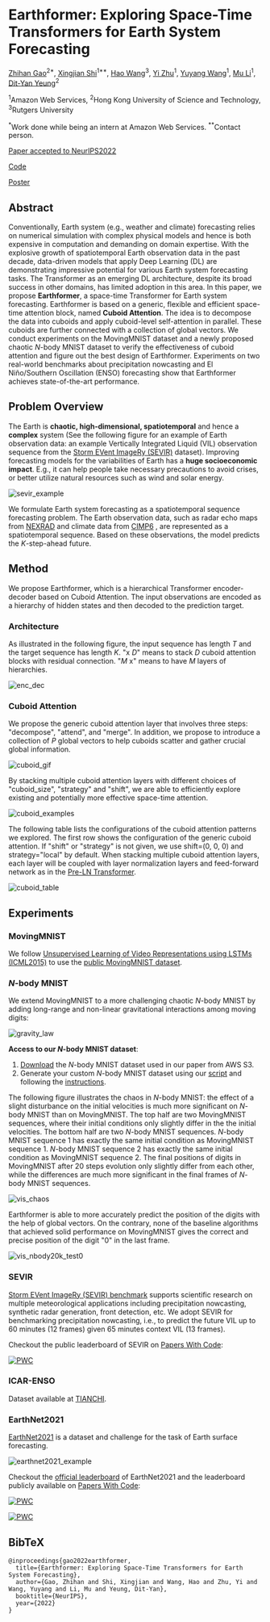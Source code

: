 # Earthformer: Exploring Space-Time Transformers for Earth System Forecasting

[Zhihan Gao](https://scholar.google.com/citations?user=P6ACUAUAAAAJ&hl=en)<sup>2*</sup>, [Xingjian Shi](https://github.com/sxjscience)<sup>1**</sup>, [Hao Wang](http://www.wanghao.in/)<sup>3</sup>, [Yi Zhu](https://bryanyzhu.github.io/)<sup>1</sup>, [Yuyang Wang](https://scholar.google.com/citations?user=IKUm624AAAAJ&hl=en)<sup>1</sup>, [Mu Li](https://github.com/mli)<sup>1</sup>, [Dit-Yan Yeung](https://scholar.google.com/citations?user=nEsOOx8AAAAJ&hl=en)<sup>2</sup>

<sup>1</sup>Amazon Web Services, <sup>2</sup>Hong Kong University of Science and Technology, <sup>3</sup>Rutgers University

<sup>*</sup>Work done while being an intern at Amazon Web Services. <sup>**</sup>Contact person.

[Paper accepted to NeurIPS2022](https://openreview.net/forum?id=lzZstLVGVGW)

[Code](https://github.com/amazon-science/earth-forecasting-transformer)

[Poster](https://deep-earth.s3.amazonaws.com/papers/earthformer_neurips2022/Earthformer_poster_NeurIPS22.pdf)

## Abstract
Conventionally, Earth system (e.g., weather and climate) forecasting relies on numerical simulation with complex physical models and hence is both expensive in computation and demanding on domain expertise. 
With the explosive growth of spatiotemporal Earth observation data in the past decade, data-driven models that apply Deep Learning (DL) are demonstrating impressive potential for various Earth system forecasting tasks.
The Transformer as an emerging DL architecture, despite its broad success in other domains, has limited adoption in this area.
In this paper, we propose **Earthformer**, a space-time Transformer for Earth system forecasting. Earthformer is based on a generic, flexible and efficient space-time attention block, named **Cuboid Attention**. The idea is to decompose the data into cuboids and apply cuboid-level self-attention in parallel. These cuboids are further connected with a collection of global vectors. We conduct experiments on the MovingMNIST dataset and a newly proposed chaotic *N*-body MNIST dataset to verify the effectiveness of cuboid attention and figure out the best design of Earthformer. Experiments on two real-world benchmarks about precipitation nowcasting and El Niño/Southern Oscillation (ENSO) forecasting show that Earthformer achieves state-of-the-art performance.

## Problem Overview

The Earth is **chaotic, high-dimensional, spatiotemporal** and hence a **complex** system (See the following figure for an example of Earth observation data: an example Vertically Integrated Liquid (VIL) observation sequence from the [Storm EVent ImageRy (SEVIR)](https://sevir.mit.edu/) dataset).
Improving forecasting models for the variabilities of Earth has a **huge socioeconomic impact**. E.g., it can help people take necessary precautions to avoid crises, or better utilize natural resources such as wind and solar energy.

![sevir_example](./figures/sevir_example_len7.png)

We formulate Earth system forecasting as a spatiotemporal sequence forecasting problem. 
The Earth observation data, such as radar echo maps from [NEXRAD](https://www.ncei.noaa.gov/products/radar/next-generation-weather-radar) and climate data from [CIMP6](https://gmd.copernicus.org/articles/9/1937/2016/) , are represented as a spatiotemporal sequence.
Based on these observations, the model predicts the *K*-step-ahead future.

## Method
We propose Earthformer, which is a hierarchical Transformer encoder-decoder based on Cuboid Attention. The input observations are encoded as a hierarchy of hidden states and then decoded to the prediction target.

### Architecture
As illustrated in the following figure, the input sequence has length *T* and the target sequence has length *K*. "x *D*" means to stack *D* cuboid attention blocks with residual connection. "*M* x" means to have *M* layers of hierarchies.

![enc_dec](./figures/hierarchical-encoder-decoder-v1.png)

### Cuboid Attention
We propose the generic cuboid attention layer that involves three steps: "decompose", "attend", and "merge".
In addition, we propose to introduce a collection of *P* global vectors to help cuboids scatter and gather crucial global information.

![cuboid_gif](./figures/cuboid_illustration.gif)

By stacking multiple cuboid attention layers with different choices of "cuboid_size", "strategy" and "shift", we are able to efficiently explore existing and potentially more effective space-time attention.

![cuboid_examples](./figures/cub_pattern_together.png)

The following table lists the configurations of the cuboid attention patterns we explored.
The first row shows the configuration of the generic cuboid attention.
If "shift" or "strategy" is not given, we use shift=(0, 0, 0) and strategy="local" by default.
When stacking multiple cuboid attention layers, each layer will be coupled with layer normalization layers and feed-forward network as in the [Pre-LN Transformer](http://proceedings.mlr.press/v119/xiong20b/xiong20b.pdf).

![cuboid_table](./figures/cuboid_table.png)

## Experiments

### MovingMNIST
We follow [Unsupervised Learning of Video Representations using LSTMs (ICML2015)](https://arxiv.org/abs/1502.04681) to use the [public MovingMNIST dataset](https://www.cs.toronto.edu/~nitish/unsupervised_video/).

### *N*-body MNIST
We extend MovingMNIST to a more challenging chaotic *N*-body MNIST by adding long-range and non-linear gravitational interactions among moving digits: 

![gravity_law](./figures/gravity_law.png)

**Access to our *N*-body MNIST dataset**:
1. [Download](https://github.com/amazon-science/earth-forecasting-transformer/blob/main/scripts/datasets/nbody/download_nbody_paper.py) the *N*-body MNIST dataset used in our paper from AWS S3.
2. Generate your custom *N*-body MNIST dataset using our [script](https://github.com/amazon-science/earth-forecasting-transformer/blob/main/scripts/datasets/nbody/generate_nbody_dataset.py) and following the [instructions](https://github.com/amazon-science/earth-forecasting-transformer/blob/main/scripts/datasets/nbody/README.md).

The following figure illustrates the chaos in *N*-body MNIST: the effect of a slight disturbance on the initial velocities is much more significant on *N*-body MNIST than on MovingMNIST. 
The top half are two MovingMNIST sequences, where their initial conditions only slightly differ in the the initial velocities. 
The bottom half are two *N*-body MNIST sequences.
 *N*-body MNIST sequence 1 has exactly the same initial condition as MovingMNIST sequence 1. 
 *N*-body MNIST sequence 2 has exactly the same initial condition as MovingMNIST sequence 2. 
 The final positions of digits in MovingMNIST after 20 steps evolution only slightly differ from each other, while the differences are much more significant in the final frames of *N*-body MNIST sequences.

 ![vis_chaos](./figures/vis_chaos.png)

Earthformer is able to more accurately predict the position of the digits with the help of global vectors.
On the contrary, none of the baseline algorithms that achieved solid performance on MovingMNIST gives the correct and precise position of the digit "0" in the last frame.

![vis_nbody20k_test0](./figures/vis_nbody20k_test0.gif)

### SEVIR
[Storm EVent ImageRy (SEVIR) benchmark](https://sevir.mit.edu/) supports scientific research on multiple meteorological applications including precipitation nowcasting, synthetic radar generation, front detection, etc. 
We adopt SEVIR for benchmarking precipitation nowcasting, i.e., to predict the future VIL up to 60 minutes (12 frames) given 65 minutes context VIL (13 frames).

Checkout the public leaderboard of SEVIR on [Papers With Code](https://paperswithcode.com/sota):

[![PWC](https://img.shields.io/endpoint.svg?url=https://paperswithcode.com/badge/earthformer-exploring-space-time-transformers/weather-forecasting-on-sevir)](https://paperswithcode.com/sota/weather-forecasting-on-sevir?p=earthformer-exploring-space-time-transformers)

### ICAR-ENSO
Dataset available at [TIANCHI](https://tianchi.aliyun.com/dataset/dataDetail?dataId=98942).

### EarthNet2021
[EarthNet2021](https://www.earthnet.tech/en21/ch-task/) is a dataset and challenge for the task of Earth surface forecasting.

![earthnet2021_example](./figures/EarthNet2021_example.png)

Checkout the [official leaderboard](https://www.earthnet.tech/en21/ch-leaderboard/) of EarthNet2021 and the leaderboard publicly available on [Papers With Code](https://paperswithcode.com/sota):

[![PWC](https://img.shields.io/endpoint.svg?url=https://paperswithcode.com/badge/earthformer-exploring-space-time-transformers/earth-surface-forecasting-on-earthnet2021-iid)](https://paperswithcode.com/sota/earth-surface-forecasting-on-earthnet2021-iid?p=earthformer-exploring-space-time-transformers)

[![PWC](https://img.shields.io/endpoint.svg?url=https://paperswithcode.com/badge/earthformer-exploring-space-time-transformers/earth-surface-forecasting-on-earthnet2021-ood)](https://paperswithcode.com/sota/earth-surface-forecasting-on-earthnet2021-ood?p=earthformer-exploring-space-time-transformers)

## BibTeX
```
@inproceedings{gao2022earthformer,
  title={Earthformer: Exploring Space-Time Transformers for Earth System Forecasting},
  author={Gao, Zhihan and Shi, Xingjian and Wang, Hao and Zhu, Yi and Wang, Yuyang and Li, Mu and Yeung, Dit-Yan},
  booktitle={NeurIPS},
  year={2022}
}
```
